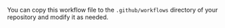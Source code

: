 You can copy this workflow file to the `.github/workflows` directory of your repository and modify it as needed.
